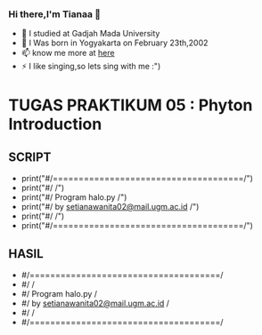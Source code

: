 ### Hi there,I'm Tianaa 👋
- 🌱 I  studied at Gadjah Mada University
- 🤔 I Was born in Yogyakarta on February 23th,2002
- 📫 know me more at [here](www.instagram.com/setianawanita)
- ⚡ I like singing,so lets sing with me :")
# TUGAS PRAKTIKUM 05 : Phyton Introduction
## SCRIPT
- print("#/=====================================/")
- print("#/                                     /")
- print("#/         Program halo.py             /")
- print("#/  by setianawanita02@mail.ugm.ac.id  /")
- print("#/                                     /")
- print("#/=====================================/")
## HASIL
- #/=====================================/
- #/                                     /
- #/         Program halo.py             /
- #/  by setianawanita02@mail.ugm.ac.id  /
- #/                                     /
- #/=====================================/
<!--
**setianawanita/setianawanita** is a ✨ _special_ ✨ repository because its `README.md` (this file) appears on your GitHub profile.


